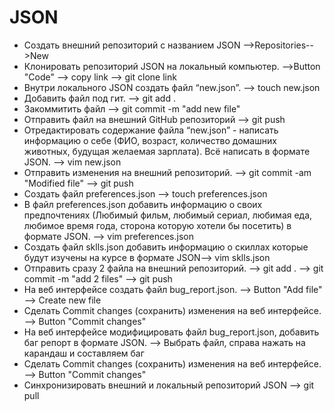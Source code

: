# JSON
 - Создать внешний репозиторий c названием JSON -->Repositories-->New
 - Клонировать репозиторий JSON на локальный компьютер. -->Button "Code" --> copy link --> git clone link
 - Внутри локального JSON создать файл “new.json”. --> touch new.json
 - Добавить файл под гит. --> git add .
 - Закоммитить файл --> git commit -m "add new file"
 - Отправить файл на внешний GitHub репозиторий --> git push
 - Отредактировать содержание файла “new.json” - написать информацию о себе (ФИО, возраст, количество домашних животных, будущая желаемая зарплата). Всё написать в формате JSON. 
 --> vim new.json
 - Отправить изменения на внешний репозиторий. --> git commit -am "Modified file" --> git push
 - Создать файл preferences.json --> touch preferences.json
 - В файл preferences.json добавить информацию о своих предпочтениях (Любимый фильм, любимый сериал, любимая еда, любимое время года, сторона которую хотели бы посетить) в формате JSON. --> vim preferences.json
- Создать файл sklls.json добавить информацию о скиллах которые будут изучены на курсе в формате JSON--> vim sklls.json
- Отправить сразу 2 файла на внешний репозиторий. --> git add . --> git commit -m "add 2 files" --> git push
- На веб интерфейсе создать файл bug_report.json. --> Button "Add file" --> Create new file
- Сделать Commit changes (сохранить) изменения на веб интерфейсе. --> Button "Commit changes"
- На веб интерфейсе модифицировать файл bug_report.json, добавить баг репорт в формате JSON. --> Выбрать файл, справа нажать на карандаш и составляем баг
- Сделать Commit changes (сохранить) изменения на веб интерфейсе. --> Button "Commit changes"
- Синхронизировать внешний и локальный репозиторий JSON --> git pull
